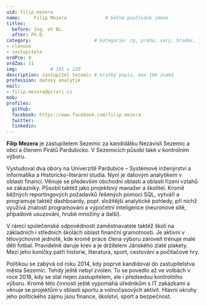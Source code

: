 ```yaml
---
uid: filip.mezera
name:     Filip Mezera      		# běžně používáné jméno
titles:
  before: Ing. et Bc.
  after: Ph.D.
category:                 		# kategorie: rp, praha, vary, hradec, jmk, senat
- clenove
- zastupitele
ordPce: 9
ordZas: 11
img:            # 165 x 220
description: zastupitel Sezemic # kratký popis, max 160 znaků
profession: datový analytik
mail:
- filip.mezera@pirati.cz
mob:
profiles:
  github:
  facebook: https://www.facebook.com/filip.mezera
  twitter:
  linkedin:
---
```


**Filip Mezera** je zastupitelem Sezemic za kandidátku Nezávislí Sezemic a obcí a členem Pirátů Pardubicko. V Sezemicích působí také v kontrolním výboru.

Vystudoval dva obory na Univerzitě Pardubice – Systémové inženýrství a informatika a Historicko-literární studia. Nyní je datovým analytikem v oblasti financí. Věnuje se především obchodní oblasti a oblasti řízení vztahů se zákazníky. Působil taktéž jako projektový manažer a školitel. Kromě běžných reportingových požadavků řešených pomocí SQL, vytváří a programuje taktéž dashboardy, popř. složitější analytické pohledy, při nichž využívá znalostí programování a výpočetní inteligence (neuronové sítě, případové usuzování, hrubé množiny a další).

V rámci společenské odpovědnosti zaměstnavatele taktéž školí na základních i středních školách oblast finanční gramotnosti. Je aktivní v tělovýchovné jednotě, kde kromě práce člena výboru zároveň trénuje malé děti fotbal. Pravidelně daruje krev a je držitelem Jánského zlaté plakety. Mezi jeho koníčky patří historie, literatura, sport, cestování a počítačové hry.

Politikou se zabývá od roku 2014, kdy poprvé kandidoval do zastupitelstva města Sezemic. Tehdy ještě nebyl zvolen. To se povedlo až ve volbách v roce 2018, kdy se stal nejen zastupitelem, ale i předsedou kontrolního výboru. Kromě této činnosti ještě vypomáhá úředníkům s IT zakázkami a věnuje se projektům v oblasti sportu a volnočasových aktivit. Hlavní okruhy jeho politického zájmu jsou finance, školství, sport a bezpečnost.
